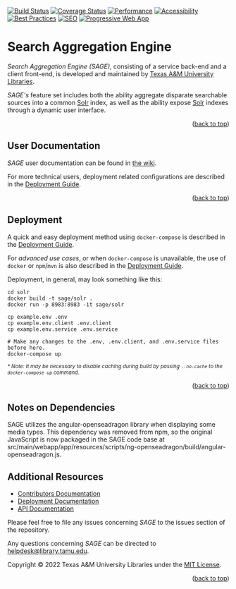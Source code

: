<a name="readme-top"></a>
[![Build Status][build-badge]][build-status]
[![Coverage Status][coverage-badge]][coverage-status]
[![Performance][performance-badge]][performance-status]
[![Accessibility][accessibility-badge]][accessibility-status]
[![Best Practices][best_practices-badge]][best_practices-status]
[![SEO][seo-badge]][seo-status]
[![Progressive Web App][pwa-badge]][pwa-status]


# Search Aggregation Engine

*Search Aggregation Engine (SAGE)*, consisting of a service back-end and a client front-end, is developed and maintained by [Texas A&M University Libraries][tamu-library].

*SAGE's* feature set includes both the ability aggregate disparate searchable sources into a common [Solr][solr-url] index, as well as the ability expose [Solr][solr-url] indexes through a dynamic user interface.

<div align="right">(<a href="#readme-top">back to top</a>)</div>


## User Documentation

*SAGE* user documentation can be found in [the wiki][user-docs].

For more technical users, deployment related configurations are described in the [Deployment Guide][deployment-guide].

<div align="right">(<a href="#readme-top">back to top</a>)</div>


## Deployment

A quick and easy deployment method using `docker-compose` is described in the [Deployment Guide][deployment-guide].

For _advanced use cases_, or when `docker-compose` is unavailable, the use of `docker` or `npm`/`mvn` is also described in the [Deployment Guide][deployment-guide].

Deployment, in general, may look something like this:

```shell
cd solr
docker build -t sage/solr .
docker run -p 8983:8983 -it sage/solr
```

```shell
cp example.env .env
cp example.env.client .env.client
cp example.env.service .env.service

# Make any changes to the .env, .env.client, and .env.service files before here.
docker-compose up
```

<sub>_* Note: It may be necessary to disable caching during build by passing `--no-cache` to the `docker-compose up` command._</sub>

<div align="right">(<a href="#readme-top">back to top</a>)</div>

## Notes on Dependencies

SAGE utilizes the angular-openseadragon library when displaying some media types.  This dependency was removed from npm, so the original JavaScript is now packaged in the SAGE code base at src/main/webapp/app/resources/scripts/ng-openseadragon/build/angular-openseadragon.js.

## Additional Resources

- [Contributors Documentation][contribute-guide]
- [Deployment Documentation][deployment-guide]
- [API Documentation][api-docs]

Please feel free to file any issues concerning *SAGE* to the issues section of the repository.

Any questions concerning *SAGE* can be directed to helpdesk@library.tamu.edu.

Copyright © 2022 Texas A&M University Libraries under the [MIT License][license].

<div align="right">(<a href="#readme-top">back to top</a>)</div>


<!-- LINKS -->
[build-status]: https://github.com/TAMULib/SAGE/actions?query=workflow%3ABuild
[build-badge]: https://github.com/TAMULib/SAGE/workflows/Build/badge.svg
[coverage-status]: https://coveralls.io/github/TAMULib/SAGE
[coverage-badge]: https://coveralls.io/repos/github/TAMULib/SAGE/badge.svg
[performance-status]: https://tamulib.github.io/SAGE/audit/#performance
[performance-badge]: https://tamulib.github.io/SAGE/audit/assets/performance.svg
[accessibility-status]: https://tamulib.github.io/SAGE/audit/#accessibility
[accessibility-badge]: https://tamulib.github.io/SAGE/audit/assets/accessibility.svg
[best_practices-status]: https://tamulib.github.io/SAGE/audit/#best-practices
[best_practices-badge]: https://tamulib.github.io/SAGE/audit/assets/best-practices.svg
[seo-status]: https://tamulib.github.io/SAGE/audit/#seo
[seo-badge]: https://tamulib.github.io/SAGE/audit/assets/seo.svg
[pwa-status]: https://tamulib.github.io/SAGE/audit/#pwa
[pwa-badge]: https://tamulib.github.io/SAGE/audit/assets/pwa.svgb/SAGE/badge.svg

[tamu-library]: http://library.tamu.edu
[api-docs]: https://tamulib.github.io/SAGE
[user-docs]: https://github.com/TAMULib/SAGE/wiki
[solr-url]: https://solr.apache.org/

[deployment-guide]: DEPLOYING.md
[contribute-guide]: CONTRIBUTING.md
[license]: LICENSE
